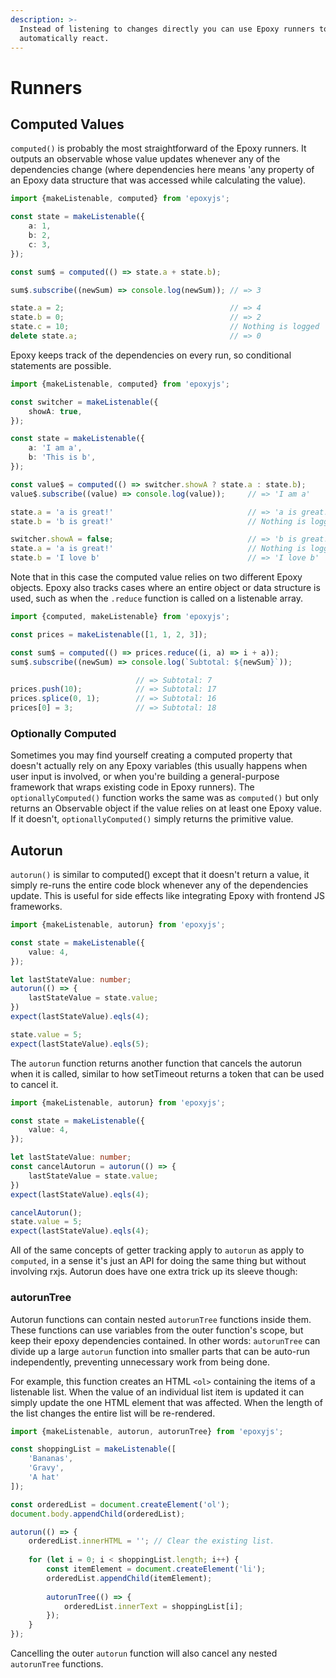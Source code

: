 ```yaml
---
description: >-
  Instead of listening to changes directly you can use Epoxy runners to
  automatically react.
---
```


# Runners

## Computed Values

`computed()` is probably the most straightforward of the Epoxy runners. It outputs an observable whose value updates whenever any of the dependencies change \(where dependencies here means 'any property of an Epoxy data structure that was accessed while calculating the value\).

```typescript
import {makeListenable, computed} from 'epoxyjs';

const state = makeListenable({
    a: 1,
    b: 2,
    c: 3,
});

const sum$ = computed(() => state.a + state.b);

sum$.subscribe((newSum) => console.log(newSum)); // => 3

state.a = 2;                                     // => 4
state.b = 0;                                     // => 2
state.c = 10;                                    // Nothing is logged
delete state.a;                                  // => 0
```

Epoxy keeps track of the dependencies on every run, so conditional statements are possible.

```typescript
import {makeListenable, computed} from 'epoxyjs';

const switcher = makeListenable({
    showA: true,
});

const state = makeListenable({
    a: 'I am a',
    b: 'This is b',
});

const value$ = computed(() => switcher.showA ? state.a : state.b);
value$.subscribe((value) => console.log(value));     // => 'I am a'

state.a = 'a is great!'                              // => 'a is great!'
state.b = 'b is great!'                              // Nothing is logged

switcher.showA = false;                              // => 'b is great!'
state.a = 'a is great!'                              // Nothing is logged
state.b = 'I love b'                                 // => 'I love b'
```

Note that in this case the computed value relies on two different Epoxy objects. Epoxy also tracks cases where an entire object or data structure is used, such as when the `.reduce` function is called on a listenable array.

```typescript
import {computed, makeListenable} from 'epoxyjs';

const prices = makeListenable([1, 1, 2, 3]);

const sum$ = computed(() => prices.reduce((i, a) => i + a));
sum$.subscribe((newSum) => console.log(`Subtotal: ${newSum}`));

                            // => Subtotal: 7
prices.push(10);            // => Subtotal: 17
prices.splice(0, 1);        // => Subtotal: 16
prices[0] = 3;              // => Subtotal: 18
```

### Optionally Computed

Sometimes you may find yourself creating a computed property that doesn't actually rely on any Epoxy variables \(this usually happens when user input is involved, or when you're building a general-purpose framework that wraps existing code in Epoxy runners\). The `optionallyComputed()` function works the same was as `computed()` but only returns an Observable object if the value relies on at least one Epoxy value. If it doesn't, `optionallyComputed()` simply returns the primitive value.

## Autorun

`autorun()` is similar to computed\(\) except that it doesn't return a value, it simply re-runs the entire code block whenever any of the dependencies update. This is useful for side effects like integrating Epoxy with frontend JS frameworks.

```typescript
import {makeListenable, autorun} from 'epoxyjs';

const state = makeListenable({
    value: 4,
});

let lastStateValue: number;
autorun(() => {
    lastStateValue = state.value;
})
expect(lastStateValue).eqls(4);

state.value = 5;
expect(lastStateValue).eqls(5);
```

The `autorun` function returns another function that cancels the autorun when it is called, similar to how setTimeout returns a token that can be used to cancel it.

```typescript
import {makeListenable, autorun} from 'epoxyjs';

const state = makeListenable({
    value: 4,
});

let lastStateValue: number;
const cancelAutorun = autorun(() => {
    lastStateValue = state.value;
})
expect(lastStateValue).eqls(4);

cancelAutorun();
state.value = 5;
expect(lastStateValue).eqls(4);
```

All of the same concepts of getter tracking apply to `autorun` as apply to `computed`, in a sense it's just an API for doing the same thing but without involving rxjs. Autorun does have one extra trick up its sleeve though:

### autorunTree

Autorun functions can contain nested `autorunTree` functions inside them. These functions can use variables from the outer function's scope, but keep their epoxy dependencies contained. In other words: `autorunTree` can divide up a large `autorun` function into smaller parts that can be auto-run independently, preventing unnecessary work from being done.

For example, this function creates an HTML `<ol>` containing the items of a listenable list. When the value of an individual list item is updated it can simply update the one HTML element that was affected. When the length of the list changes the entire list will be re-rendered.

```typescript
import {makeListenable, autorun, autorunTree} from 'epoxyjs';

const shoppingList = makeListenable([
    'Bananas',
    'Gravy',
    'A hat'
]);

const orderedList = document.createElement('ol');
document.body.appendChild(orderedList);

autorun(() => {
    orderedList.innerHTML = ''; // Clear the existing list.
    
    for (let i = 0; i < shoppingList.length; i++) {
        const itemElement = document.createElement('li');
        orderedList.appendChild(itemElement);
        
        autorunTree(() => {
            orderedList.innerText = shoppingList[i];
        });
    }
});
```

Cancelling the outer `autorun` function will also cancel any nested `autorunTree` functions.

